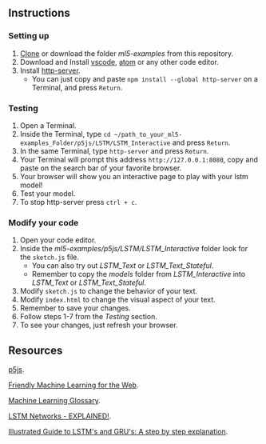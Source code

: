 ## Instructions

### Setting up 
1. [Clone](https://docs.github.com/en/free-pro-team@latest/github/creating-cloning-and-archiving-repositories/cloning-a-repository) or download the folder *ml5-examples* from this repository. 
2. Download and Install [vscode](https://code.visualstudio.com/download), [atom](https://atom.io/) or any other code editor.
3. Install [http-server](https://www.npmjs.com/package/http-server).
   - You can just copy and paste ```npm install --global http-server``` on a Terminal, and press ```Return```.

### Testing
1. Open a Terminal.
2. Inside the Terminal, type ```cd ~/path_to_your_ml5-examples_Folder/p5js/LSTM/LSTM_Interactive``` and press ```Return```.
4. In the same Terminal, type ```http-server``` and press ```Return```.
5. Your Terminal will prompt this address ```http://127.0.0.1:8080```, copy and paste on the search bar of your favorite browser.
6. Your browser will show you an interactive page to play with your lstm model!
7. Test your model.
8. To stop http-server press ```ctrl + c```.

### Modify your code
1. Open your code editor.
2. Inside the *ml5-examples/p5js/LSTM/LSTM_Interactive* folder look for the ```sketch.js``` file.
   - You can also try out *LSTM_Text* or *LSTM_Text_Stateful*.
   - Remember to copy the *models* folder from *LSTM_Interactive* into *LSTM_Text* or *LSTM_Text_Stateful*.
3. Modify ```sketch.js``` to change the behavior of your text.
4. Modify ```index.html``` to change the visual aspect of your text.
5. Remember to save your changes.
6. Follow steps 1-7 from the *Testing* section.
7. To see your changes, just refresh your browser.


## Resources
[p5js](https://p5js.org/).

[Friendly Machine Learning for the Web](https://ml5js.org/).

[Machine Learning Glossary](https://developers.google.com/machine-learning/glossary).

[LSTM Networks - EXPLAINED!](https://www.youtube.com/watch?v=QciIcRxJvsM&t=19s&ab_channel=CodeEmporium).

[Illustrated Guide to LSTM's and GRU's: A step by step explanation](https://www.youtube.com/watch?v=8HyCNIVRbSU&t=283s&ab_channel=TheA.I.Hacker-MichaelPhi).

 


